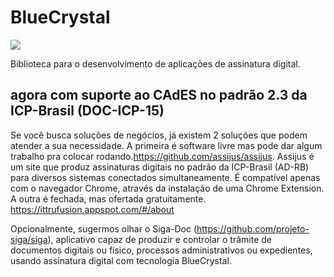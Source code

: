 # BlueCrystal

![](https://github.com/bluecrystalsign/bluecrystal/workflows/Java%20CI/badge.svg)

Biblioteca para o desenvolvimento de aplicações de assinatura digital.

## agora com suporte ao CAdES no padrão 2.3 da ICP-Brasil (DOC-ICP-15)

Se você busca soluções de negócios, já existem 2 soluções que podem atender a sua necessidade.
A primeira é software livre mas pode dar algum trabalho pra colocar rodando.https://github.com/assijus/assijus. Assijus é um site que produz assinaturas digitais no padrão da ICP-Brasil (AD-RB) para diversos sistemas conectados simultaneamente. É compatível apenas com o navegador Chrome, através da instalação de uma Chrome Extension.
A outra é fechada, mas ofertada gratuitamente. https://ittrufusion.appspot.com/#/about

Opcionalmente, sugermos olhar o Siga-Doc (https://github.com/projeto-siga/siga), aplicativo capaz de produzir e controlar o trâmite de documentos digitais ou físico, processos administrativos ou expedientes, usando assinatura digital com tecnologia BlueCrystal.
